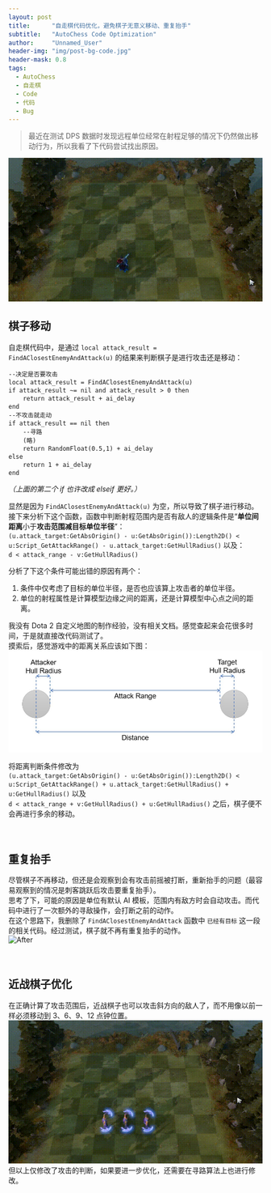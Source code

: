 ```yaml
---
layout: post
title: 		"自走棋代码优化，避免棋子无意义移动、重复抬手"
subtitle: 	"AutoChess Code Optimization"
author: 	"Unnamed_User"
header-img: "img/post-bg-code.jpg"
header-mask: 0.8
tags:
  - AutoChess
  - 自走棋
  - Code
  - 代码
  - Bug
---
```


> 最近在测试 DPS 数据时发现远程单位经常在射程足够的情况下仍然做出移动行为，所以我看了下代码尝试找出原因。

![Before](/img/in-post/post-autochess-code-optimization/before.gif)  

## 棋子移动

自走棋代码中，是通过 `local attack_result = FindAClosestEnemyAndAttack(u)` 的结果来判断棋子是进行攻击还是移动： 

```
--决定是否要攻击 
local attack_result = FindAClosestEnemyAndAttack(u) 
if attack_result ~= nil and attack_result > 0 then 
	return attack_result + ai_delay 
end 
--不攻击就走动 
if attack_result == nil then 
	--寻路 
	(略) 
	return RandomFloat(0.5,1) + ai_delay
else
	return 1 + ai_delay
end
```
*（上面的第二个 if 也许改成 elseif 更好。）*

显然是因为 `FindAClosestEnemyAndAttack(u)` 为空，所以导致了棋子进行移动。  
接下来分析下这个函数，函数中判断射程范围内是否有敌人的逻辑条件是“**单位间距离**小于**攻击范围减目标单位半径**”：  
`
(u.attack_target:GetAbsOrigin() - u:GetAbsOrigin()):Length2D() < u:Script_GetAttackRange() - u.attack_target:GetHullRadius()
` 
以及：  
`d < attack_range - v:GetHullRadius()`

分析了下这个条件可能出错的原因有两个：
1. 条件中仅考虑了目标的单位半径，是否也应该算上攻击者的单位半径。
2. 单位的射程属性是计算模型边缘之间的距离，还是计算模型中心点之间的距离。

我没有 Dota 2 自定义地图的制作经验，没有相关文档。感觉查起来会花很多时间，于是就直接改代码测试了。  
摸索后，感觉游戏中的距离关系应该如下图：  
![Distance](/img/in-post/post-autochess-code-optimization/range.jpg)

将距离判断条件修改为  
`
(u.attack_target:GetAbsOrigin() - u:GetAbsOrigin()):Length2D() < u:Script_GetAttackRange() + u.attack_target:GetHullRadius() + u:GetHullRadius()
` 
以及  
`
d < attack_range + v:GetHullRadius() + u:GetHullRadius()
` 
之后，棋子便不会再进行多余的移动。

　

## 重复抬手

尽管棋子不再移动，但还是会观察到会有攻击前摇被打断，重新抬手的问题（最容易观察到的情况是刺客跳跃后攻击要重复抬手）。  
思考了下，可能的原因是单位有默认 AI 模板，范围内有敌方时会自动攻击。而代码中进行了一次额外的寻敌操作，会打断之前的动作。  
在这个思路下，我删除了 `FindAClosestEnemyAndAttack` 函数中 `已经有目标` 这一段的相关代码。经过测试，棋子就不再有重复抬手的动作。  
![After](/img/in-post/post-autochess-code-optimization/after.gif)

　

## 近战棋子优化

在正确计算了攻击范围后，近战棋子也可以攻击斜方向的敌人了，而不用像以前一样必须移动到 3、6、9、12 点钟位置。  
![Before](/img/in-post/post-autochess-code-optimization/melee.gif)
但以上仅修改了攻击的判断，如果要进一步优化，还需要在寻路算法上也进行修改。

　

